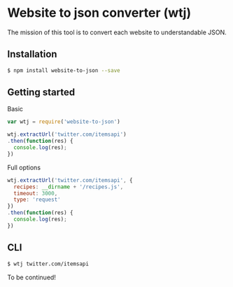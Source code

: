 # Website to json converter (wtj)

The mission of this tool is to convert each website to understandable JSON.

## Installation

```bash
$ npm install website-to-json --save
```

## Getting started

Basic

```js
var wtj = require('website-to-json')

wtj.extractUrl('twitter.com/itemsapi')
.then(function(res) {
  console.log(res);
})
```

Full options

```js
wtj.extractUrl('twitter.com/itemsapi', {
  recipes: __dirname + '/recipes.js',
  timeout: 3000,
  type: 'request'
})
.then(function(res) {
  console.log(res);
})
```

## CLI

```bash
$ wtj twitter.com/itemsapi
```

To be continued!
